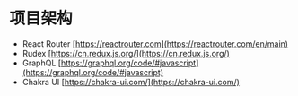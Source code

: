# 项目架构

* React Router [https://reactrouter.com](https://reactrouter.com/en/main)
* Rudex [https://cn.redux.js.org/](https://cn.redux.js.org/)
* GraphQL  [https://graphql.org/code/#javascript](https://graphql.org/code/#javascript)
* Chakra UI [https://chakra-ui.com/](https://chakra-ui.com/)
